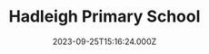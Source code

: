 ---
date: 2023-09-25T15:16:24.000Z
title: Hadleigh Primary School
latitude: 52.041165
longitude: 0.957175
category: checkin
---